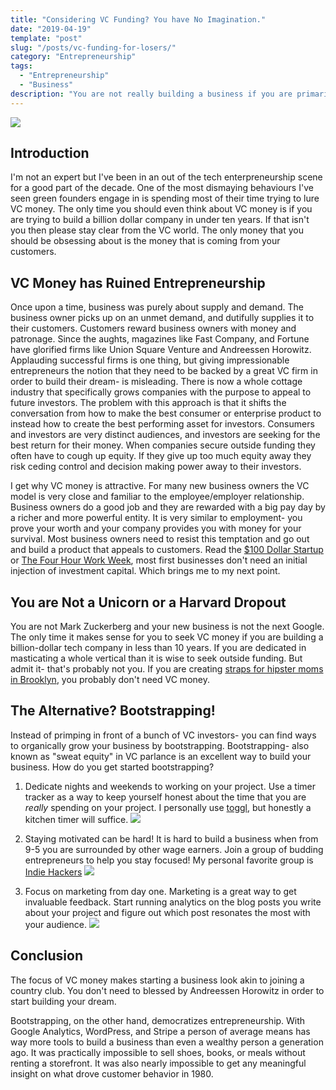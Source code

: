 ```yaml
---
title: "Considering VC Funding? You have No Imagination."
date: "2019-04-19"
template: "post"
slug: "/posts/vc-funding-for-losers/"
category: "Entrepreneurship"
tags:
  - "Entrepreneurship"
  - "Business"
description: "You are not really building a business if you are primarily concerned with hunting for VC money."
---
```

![](https://res.cloudinary.com/blockchain-side-hustle/image/upload/v1555704918/vc-funding-for-losers_lur3cg.jpg)

## Introduction

I'm not an expert but I've been in an out of the tech enterpreneurship scene for a good part of the decade. One of the most dismaying behaviours I've seen green founders engage in is spending most of their time trying to lure VC money. The only time you should even think about VC money is if you are trying to build a billion dollar company in under ten years. If that isn't you then please stay clear from the VC world. The only money that you should be obsessing about is the money that is coming from your customers.



## VC Money has Ruined Entrepreneurship

Once upon a time, business was purely about supply and demand. The business owner picks up on an unmet demand, and dutifully supplies it to their customers. Customers reward business owners with money and patronage. Since the aughts, magazines like Fast Company, and Fortune have glorified firms like Union Square Venture and Andreessen Horowitz. Applauding successful firms is one thing, but giving impressionable entrepreneurs the notion that they need to be backed by a great VC firm in order to build their dream- is misleading. There is now a whole cottage industry that specifically grows companies with the purpose to appeal to future investors. The problem with this approach is that it shifts the conversation from how to make the best consumer or enterprise product to instead how to create the best performing asset for investors. Consumers and investors are very distinct audiences, and investors are seeking for the best return for their money. When companies secure outside funding they often have to cough up equity. If they give up too much equity away they risk ceding control and decision making power away to their investors. 

I get why VC money is attractive. For many new business owners the VC model is very close and familiar to the employee/employer relationship. Business owners do a good job and they are rewarded with a big pay day by a richer and more powerful entity. It is very similar to employment- you prove your worth and your company provides you with money for your survival. Most business owners need to resist this temptation and go out and build a product that appeals to customers. Read the [$100 Dollar Startup](http://100startup.com/) or [The Four Hour Work Week](https://fourhourworkweek.com/), most first businesses don't need an initial injection of investment capital. Which brings me to my next point.


## You are Not a Unicorn or a Harvard Dropout

You are not Mark Zuckerberg and your new business is not the next Google. The only time it makes sense for you to seek VC money if you are building a billion-dollar tech company in less than 10 years. If you are dedicated in masticating a whole vertical than it is wise to seek outside funding. But admit it- that's probably not you. If you are creating [straps for hipster moms in Brooklyn](https://www.nytimes.com/2019/01/16/style/clogs-no-6-moms.html), you probably don't need VC money.


## The Alternative? Bootstrapping!

Instead of primping in front of a bunch of VC investors- you can find ways to organically grow your business by bootstrapping. Bootstrapping- also known as "sweat equity" in VC parlance is an excellent way to build your business. How do you get started bootstrapping?

1. Dedicate nights and weekends to working on your project. Use a timer tracker as a way to keep yourself honest about the time that you are _really_ spending on your project. I personally use [toggl](https://toggl.com/), but honestly a kitchen timer will suffice. ![](https://res.cloudinary.com/blockchain-side-hustle/image/upload/v1555962699/portia-burton-work-at-night_rmtbo8.jpg)

2. Staying motivated can be hard! It is hard to build a business when from 9-5 you are surrounded by other wage earners. Join a group of budding entrepreneurs to help you stay focused! My personal favorite group is [Indie Hackers](https://www.indiehackers.com/)
![](https://res.cloudinary.com/blockchain-side-hustle/image/upload/v1555962699/portia-burton-entrepreneur-friends_umezqe.jpg)

3. Focus on marketing from day one. Marketing is a great way to get invaluable feedback. Start running analytics on the blog posts you write about your project and figure out which post resonates the most with your audience.
![](https://res.cloudinary.com/blockchain-side-hustle/image/upload/v1555962699/portia-burton-try-online-marketing_n5coim.jpg)

## Conclusion

The focus of VC money makes starting a business look akin to joining a country club. You don't need to blessed by Andreessen Horowitz in order to start building your dream. 


Bootstrapping, on the other hand, democratizes entrepreneurship. With Google Analytics, WordPress, and Stripe a person of average means has way more tools to build a business than even a wealthy person a generation ago. It was practically impossible to sell shoes, books, or meals without renting a storefront. It was also nearly impossible to get any meaningful insight on what drove customer behavior in 1980.

